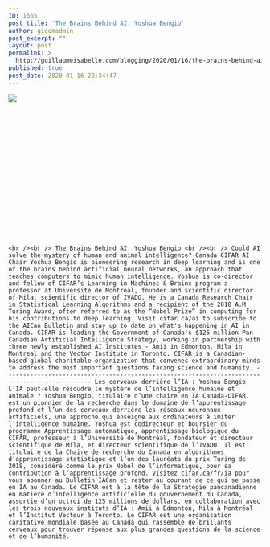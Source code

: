 ```yaml
---
ID: 1565
post_title: 'The Brains Behind AI: Yoshua Bengio'
author: gicomadmin
post_excerpt: ""
layout: post
permalink: >
  http://guillaumeisabelle.com/blogging/2020/01/16/the-brains-behind-ai-yoshua-bengio/
published: true
post_date: 2020-01-16 22:34:47
---
```

<div>
  <img src='https://ifttt.com/images/no_image_card.png' style='max-width:600px' /><br /><div>
    <div style="width: 480px;height: 270px;overflow: hidden">
    </div>
    
    <br /><br /> The Brains Behind AI: Yoshua Bengio <br /><br /> Could AI solve the mystery of human and animal intelligence? Canada CIFAR AI Chair Yoshua Bengio is pioneering research in deep learning and is one of the brains behind artificial neural networks, an approach that teaches computers to mimic human intelligence. Yoshua is co-director and fellow of CIFAR’s Learning in Machines & Brains program a professor at Université de Montréal, founder and scientific director of Mila, scientific director of IVADO. He is a Canada Research Chair in Statistical Learning Algorithms and a recipient of the 2018 A.M Turing Award, often referred to as the “Nobel Prize” in computing for his contributions to deep learning. Visit cifar.ca/ai to subscribe to the AICan Bulletin and stay up to date on what's happening in AI in Canada. CIFAR is leading the Government of Canada's $125 million Pan-Canadian Artificial Intelligence Strategy, working in partnership with three newly established AI Institutes - Amii in Edmonton, Mila in Montreal and the Vector Institute in Toronto. CIFAR is a Canadian-based global charitable organization that convenes extraordinary minds to address the most important questions facing science and humanity. ---------------------------------------------------------------------------------------------- Les cerveaux derrière l’IA : Yoshua Bengio L’IA peut-elle résoudre le mystère de l’intelligence humaine et animale ? Yoshua Bengio, titulaire d’une chaire en IA Canada-CIFAR, est un pionnier de la recherche dans le domaine de l’apprentissage profond et l’un des cerveaux derrière les réseaux neuronaux artificiels, une approche qui enseigne aux ordinateurs à imiter l’intelligence humaine. Yoshua est codirecteur et boursier du programme Apprentissage automatique, apprentissage biologique du CIFAR, professeur à l’Université de Montréal, fondateur et directeur scientifique de Mila, et directeur scientifique de l’IVADO. Il est titulaire de la Chaire de recherche du Canada en algorithmes d'apprentissage statistique et l’un des lauréats du prix Turing de 2018, considéré comme le prix Nobel de l’informatique, pour sa contribution à l’apprentissage profond. Visitez cifar.ca/fr/ia pour vous abonner au Bulletin IACan et rester au courant de ce qui se passe en IA au Canada. Le CIFAR est à la tête de la Stratégie pancanadienne en matière d’intelligence artificielle du gouvernement du Canada, assortie d’un octroi de 125 millions de dollars, en collaboration avec les trois nouveaux instituts d’IA : Amii à Edmonton, Mila à Montréal et l’Institut Vecteur à Toronto. Le CIFAR est une organisation caritative mondiale basée au Canada qui rassemble de brillants cerveaux pour trouver réponse aux plus grandes questions de la science et de l’humanité.
  </div>
</div>